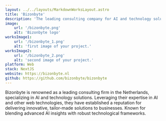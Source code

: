 ```yaml
---
layout: ../../layouts/MarkdownWorksLayout.astro
title: 'Bizonbyte'
description: 'The leading consulting company for AI and technology solutions in the Netherlands.'
image:
    url: '/bizonbyte.png'
    alt: 'Bizonbyte logo'
worksImage1:
    url: '/bizonbyte_1.png'
    alt: 'first image of your project.'
worksImage2:
    url: '/bizonbyte_2.png'
    alt: 'second image of your project.'
platform: Web
stack: NextJS
website: https://bizonbyte.nl
github: https://github.com/bizonbyte/bizonbyte
---
```


Bizonbyte is renowned as a leading consulting firm in the Netherlands, specializing in AI and technology solutions. Leveraging their expertise in AI and other web technologies, they have established a reputation for delivering innovative, tailor-made solutions to businesses. Known for blending advanced AI insights with robust technological frameworks. 